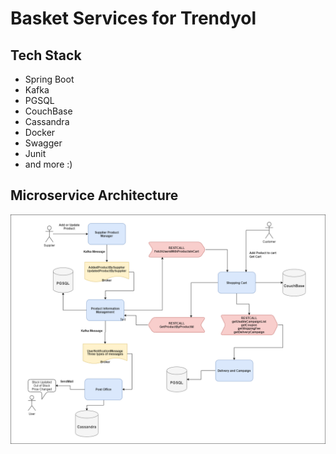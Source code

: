 # Basket Services for Trendyol

## Tech Stack
* Spring Boot
* Kafka
* PGSQL
* CouchBase
* Cassandra
* Docker
* Swagger
* Junit
* and more :)

## Microservice Architecture
![structure](https://github.com/ty-shopping-cart/Readme/blob/main/structure.png?raw=true)



